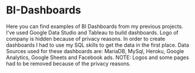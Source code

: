 # BI-Dashboards
Here you can find examples of BI Dashboards from my previous projects. I've used Google Data Studio and Tableau to build dashboards. Logo of company is hidden because of privacy reasons.
In order to create dashboards I had to use my SQL skills to get the data in the first place.
Data Sources used for these dashboards are: MariaDB, MySql, Heroku, Google Analytics, Google Sheets and Facebook ads.
NOTE: Logos and some pages had to be removed because of the privacy reasons.
